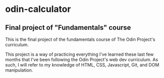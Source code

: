 # odin-calculator
## Final project of "Fundamentals" course

This is the final project of the fundamentals course of The Odin Project's curriculum.

This project is a way of practicing everything I've learned these last few months that I've been
following the Odin Project's web dev curriculum. As such, I will refer to my knowledge of HTML, CSS, 
Javascript, Git, and DOM manipulation.